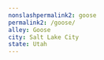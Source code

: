```yaml
---
﻿nonslashpermalink2: goose
permalink2: /goose/
alley: Goose
city: Salt Lake City
state: Utah
---
```

